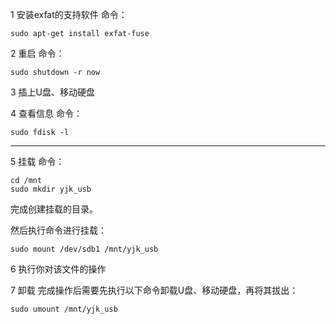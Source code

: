 1 安装exfat的支持软件
命令：

    sudo apt-get install exfat-fuse

2 重启
命令：

    sudo shutdown -r now


3 插上U盘、移动硬盘

4 查看信息
命令：

    sudo fdisk -l 

---

5 挂载
命令：

    cd /mnt
    sudo mkdir yjk_usb

完成创建挂载的目录。

然后执行命令进行挂载：

    sudo mount /dev/sdb1 /mnt/yjk_usb



6 执行你对该文件的操作

7 卸载
完成操作后需要先执行以下命令卸载U盘、移动硬盘，再将其拔出：

    sudo umount /mnt/yjk_usb